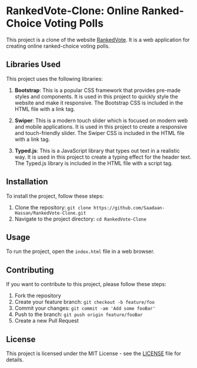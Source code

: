 # RankedVote-Clone: Online Ranked-Choice Voting Polls

This project is a clone of the website [RankedVote](https://www.rankedvote.co/). It is a web application for creating online ranked-choice voting polls.

## Libraries Used

This project uses the following libraries:

1. **Bootstrap**: This is a popular CSS framework that provides pre-made styles and components. It is used in this project to quickly style the website and make it responsive. The Bootstrap CSS is included in the HTML file with a link tag.

2. **Swiper**: This is a modern touch slider which is focused on modern web and mobile applications. It is used in this project to create a responsive and touch-friendly slider. The Swiper CSS is included in the HTML file with a link tag.

3. **Typed.js**: This is a JavaScript library that types out text in a realistic way. It is used in this project to create a typing effect for the header text. The Typed.js library is included in the HTML file with a script tag.

## Installation

To install the project, follow these steps:

1. Clone the repository: `git clone https://github.com/Saadaan-Hassan/RankedVote-Clone.git`
2. Navigate to the project directory: `cd RankedVote-Clone`

## Usage

To run the project, open the `index.html` file in a web browser.

## Contributing

If you want to contribute to this project, please follow these steps:

1. Fork the repository
2. Create your feature branch: `git checkout -b feature/foo`
3. Commit your changes: `git commit -am 'Add some fooBar'`
4. Push to the branch: `git push origin feature/fooBar`
5. Create a new Pull Request

## License

This project is licensed under the MIT License - see the [LICENSE](LICENSE) file for details.
